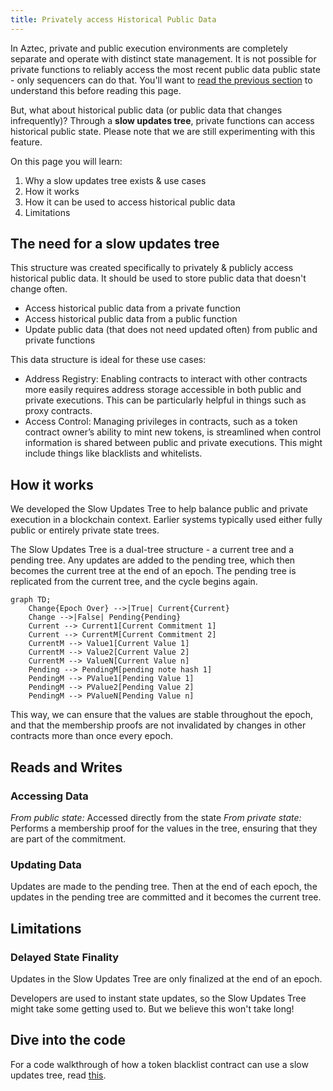 ```yaml
---
title: Privately access Historical Public Data
---
```


In Aztec, private and public execution environments are completely separate and operate with distinct state management. It is not possible for private functions to reliably access the most recent public data public state - only sequencers can do that. You'll want to [read the previous section](./main.md) to understand this before reading this page.

But, what about historical public data (or public data that changes infrequently)? Through a **slow updates tree**, private functions can access historical public state. Please note that we are still experimenting with this feature.

On this page you will learn:

1. Why a slow updates tree exists & use cases
2. How it works
3. How it can be used to access historical public data
4. Limitations

## The need for a slow updates tree

This structure was created specifically to privately & publicly access historical public data. It should be used to store public data that doesn't change often.

- Access historical public data from a private function
- Access historical public data from a public function
- Update public data (that does not need updated often) from public and private functions 

This data structure is ideal for these use cases:

- Address Registry: Enabling contracts to interact with other contracts more easily requires address storage accessible in both public and private executions. This can be particularly helpful in things such as proxy contracts.
- Access Control: Managing privileges in contracts, such as a token contract owner’s ability to mint new tokens, is streamlined when control information is shared between public and private executions. This might include things like blacklists and whitelists.

## How it works

We developed the Slow Updates Tree to help balance public and private execution in a blockchain context. Earlier systems typically used either fully public or entirely private state trees. 

The Slow Updates Tree is a dual-tree structure - a current tree and a pending tree. Any updates are added to the pending tree, which then becomes the current tree at the end of an epoch. The pending tree is replicated from the current tree, and the cycle begins again.

```mermaid
graph TD;
    Change{Epoch Over} -->|True| Current{Current}
    Change -->|False| Pending{Pending}
    Current --> Current1[Current Commitment 1]
    Current --> CurrentM[Current Commitment 2]
    CurrentM --> Value1[Current Value 1]
    CurrentM --> Value2[Current Value 2]
    CurrentM --> ValueN[Current Value n]
    Pending --> PendingM[pending note hash 1]
    PendingM --> PValue1[Pending Value 1]
    PendingM --> PValue2[Pending Value 2]
    PendingM --> PValueN[Pending Value n]
```

This way, we can ensure that the values are stable throughout the epoch, and that the membership proofs are not invalidated by changes in other contracts more than once every epoch.

## Reads and Writes

### Accessing Data

*From public state:* Accessed directly from the state
*From private state:* Performs a membership proof for the values in the tree, ensuring that they are part of the commitment.

### Updating Data

Updates are made to the pending tree. Then at the end of each epoch, the updates in the pending tree are committed and it becomes the current tree.

## Limitations

### Delayed State Finality

Updates in the Slow Updates Tree are only finalized at the end of an epoch.

Developers are used to instant state updates, so the Slow Updates Tree might take some getting used to. But we believe this won't take long!

## Dive into the code

For a code walkthrough of how a token blacklist contract can use a slow updates tree, read [this](../../../../developers/contracts/writing_contracts/historical_data/slow_updates_tree/implement_slow_updates.md).